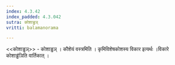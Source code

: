 ```yaml
---
index: 4.3.42
index_padded: 4.3.042
sutra: कोशाड्ढञ्
vritti: balamanorama

---
```

<<कोशाड्ढञ्>> - कोशाड्ढञ् । कौशेयं वस्त्रमिति । कृमिविशेषकोशस्य विकार इत्यर्थः ।विकारे कोशाड्ढ॑ञिति वार्तिकात् । 